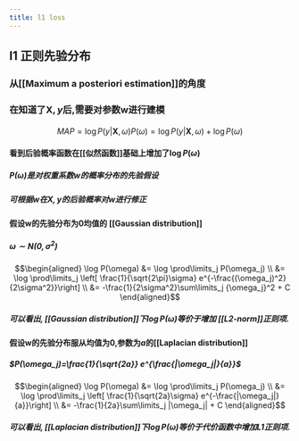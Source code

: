 ```yaml
---
title: l1 loss
---
```


## l1 正则先验分布

### 从[[Maximum a posteriori estimation]]的角度
### 在知道了$\mathbf{X},y$后,需要对参数w进行建模
####
$$MAP=\log P(y|\mathbf{X}, \omega)P(\omega)=\log P(y|\mathbf{X}, \omega)+\log P(\omega)$$
#### 看到后验概率函数在[[似然函数]]基础上增加了$\log P(\omega)$
##### $P(\omega)$是对权重系数w的概率分布的先验假设
##### 可根据w在$\mathbf{X},y$的后验概率对w进行修正
#### 假设w的先验分布为0均值的 [[Gaussian distribution]]
##### $\omega \sim N(0, \sigma^2)$
#####
$$\begin{aligned} \log P(\omega) &= \log \prod\limits_j P(\omega_j) \\ &= \log \prod\limits_j \left[ \frac{1}{\sqrt{2\pi}\sigma} e^{-\frac{(\omega_j)^2}{2\sigma^2}}\right] \\ &= -\frac{1}{2\sigma^2}\sum\limits_j {\omega_j}^2 + C \end{aligned}$$
##### 可以看出, [[Gaussian distribution]]下$\log P(\omega)$等价于增加 [[L2-norm]]正则项.
#### 假设w的先验分布服从均值为0,参数为$a$的[[Laplacian distribution]]
##### $P(\omega_j)=\frac{1}{\sqrt{2a}} e^{\frac{|\omega_j|}{a}}$
#####
$$\begin{aligned} \log P(\omega) &= \log \prod\limits_j P(\omega_j) \\ &= \log \prod\limits_j \left[ \frac{1}{\sqrt{2a}\sigma} e^{-\frac{|\omega_j|}{a}}\right] \\ &= -\frac{1}{2a}\sum\limits_j |\omega_j| + C \end{aligned}$$
##### 可以看出, [[Laplacian distribution]]下$\log P(\omega)$等价于代价函数中增加L1正则项.
